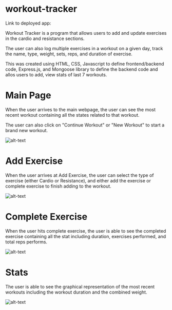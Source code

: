 # workout-tracker

Link to deployed app:

Workout Tracker is a program that allows users to add and update exercises in the cardio and resistance sections.

The user can also log multiple exercises in a workout on a given day, track the name, type, weight, sets, reps, and duration of exercise. 

This was created using HTML, CSS, Javascript to define frontend/backend code, 
Express.js, and Mongoose library to define the backend code and allos users to add, view stats of last 7 workouts.


# Main Page

When the user arrives to the main webpage, the user can see the most recent workout containing all the states related to that workout.

The user can also click on "Continue Workout" or "New Workout" to start a brand new workout.

![alt-text](./assets/images/main-page-1.JPG "main-page-1")


# Add Exercise

When the user arrives at Add Exercise, the user can select the type of exercise (either Cardio or Resistance), and either add the exercise or complete exercise to finish adding to the workout.

![alt-text](./assets/images/main-page-2.JPG "main-page-2")

# Complete Exercise

When the user hits complete exercise, the user is able to see the completed exercise containing all the stat including duration, exercises performed, and total reps performs.

![alt-text](./assets/images/main-page-3.JPG "main-page-3")

# Stats

The user is able to see the graphical representation of the most recent workouts including the workout duration and the combined weight.

![alt-text](./assets/images/main-page-4.JPG "main-page-4")
